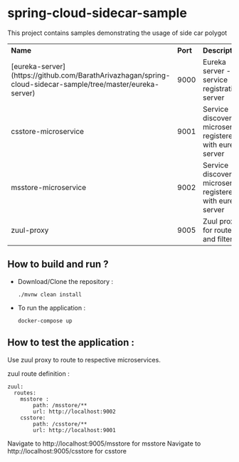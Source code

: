# spring-cloud-sidecar-sample
This project contains samples demonstrating the usage of side car polygot

<table>


 <tr>
    <th style="text-align:left">Name</th>
    <th style="text-align:left">Port</th> 
    <th style="text-align:left">Description</th>
  </tr>
  <tr>
    <td>[eureka-server](https://github.com/BarathArivazhagan/spring-cloud-sidecar-sample/tree/master/eureka-server)</td>
    <td>9000</td>
    <td>Eureka server - service registration server</td>
  </tr>
  <tr>
    <td>csstore-microservice</td>
    <td>9001</td>
    <td>Service discovery microservice registered with eureka server</td>
  </tr>
  <tr>
    <td>msstore-microservice</td>
    <td>9002</td>
    <td>Service discovery microservice registered with eureka server</td>
  </tr>
  <tr>
    <td>zuul-proxy</td>
    <td>9005</td>
    <td>Zuul proxy for routering and filtering</td>
  </tr>
</table>


## How to build and run ?

 * Download/Clone the repository : 
   
   ```
   ./mvnw clean install

   ```

 * To run the application :

	  ```
	  docker-compose up

	  ```

## How to test the application : 

Use zuul proxy to route to respective microservices. 

zuul route definition : 

```
zuul:
  routes:
    msstore :       
        path: /msstore/**
        url: http://localhost:9002
    csstore: 
        path: /csstore/**
        url: http://localhost:9001

```
<div>
	<span>Navigate to http://localhost:9005/msstore for msstore </span>
    <span>Navigate to http://localhost:9005/csstore for csstore </span>
</div>



